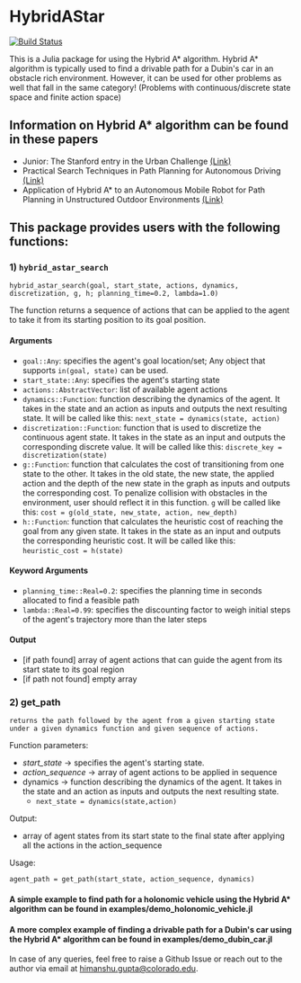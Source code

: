 # HybridAStar

[![Build Status](https://github.com/himanshugupta1009/HybridAStar.jl/actions/workflows/CI.yml/badge.svg?branch=main)](https://github.com/himanshugupta1009/HybridAStar.jl/actions/workflows/CI.yml?query=branch%3Amain)

This is a Julia package for using the Hybrid A* algorithm. Hybrid A* algorithm is typically used to find a drivable path for a Dubin's car in an obstacle rich environment. However, it can be used for other problems as well that fall in the same category! (Problems with continuous/discrete state space and finite action space)    

## Information on Hybrid A* algorithm can be found in these papers

- Junior: The Stanford entry in the Urban Challenge [(Link)](https://onlinelibrary.wiley.com/doi/abs/10.1002/rob.20258)
- Practical Search Techniques in Path Planning for Autonomous Driving [(Link)](https://ai.unist.ac.kr/~chiu/robot/papers/dolgov_gpp_stair08.pdf)
- Application of Hybrid A\* to an Autonomous Mobile Robot for Path Planning in Unstructured Outdoor Environments [(Link)](https://ieeexplore.ieee.org/abstract/document/6309512)

## This package provides users with the following functions:

### 1) `hybrid_astar_search`

    hybrid_astar_search(goal, start_state, actions, dynamics, discretization, g, h; planning_time=0.2, lambda=1.0)

The function returns a sequence of actions that can be applied to the agent to take it from its starting position to its goal position.

#### Arguments

- `goal::Any`: specifies the agent's goal location/set; Any object that supports `in(goal, state)` can be used.
- `start_state::Any`: specifies the agent's starting state
- `actions::AbstractVector`: list of available agent actions
- `dynamics::Function`: function describing the dynamics of the agent. It takes in the state and an action as inputs and outputs the next resulting state. It will be called like this: `next_state = dynamics(state, action)`
- `discretization::Function`: function that is used to discretize the continuous agent state. It takes in the state as an input and outputs the corresponding discrete value. It will be called like this: `discrete_key = discretization(state)`
- `g::Function`: function that calculates the cost of transitioning from one state to the other. It takes in the old state, the new state, the applied action and the depth of the new state in the graph as inputs and outputs the corresponding cost. To penalize collision with obstacles in the environment, user should reflect it in this function. `g` will be called like this: `cost = g(old_state, new_state, action, new_depth)`
- `h::Function`: function that calculates the heuristic cost of reaching the goal from any given state. It takes in the state as an input and outputs the corresponding heuristic cost. It will be called like this: `heuristic_cost = h(state)`

#### Keyword Arguments

- `planning_time::Real=0.2`: specifies the planning time in seconds allocated to find a feasible path
- `lambda::Real=0.99`: specifies the discounting factor to weigh initial steps of the agent's trajectory more than the later steps

#### Output

- [if path found] array of agent actions that can guide the agent from its start state to its goal region
- [if path not found] empty array

### 2) get_path
    returns the path followed by the agent from a given starting state under a given dynamics function and given sequence of actions.
    
  Function parameters:
  * *start_state* -> specifies the agent's starting state. 
  * *action_sequence* -> array of agent actions to be applied in sequence 
  * dynamics -> function describing the dynamics of the agent. It takes in the state and an action as inputs and outputs the next resulting state. 
    * ```next_state = dynamics(state,action)```

  Output: 
  * array of agent states from its start state to the final state after applying all the actions in the action_sequence  

  Usage:

  ```
  agent_path = get_path(start_state, action_sequence, dynamics)
  ```


#### A simple example to find path for a holonomic vehicle using the Hybrid A* algorithm can be found in examples/demo_holonomic_vehicle.jl

#### A more complex example of finding a drivable path for a Dubin's car using the Hybrid A* algorithm can be found in examples/demo_dubin_car.jl


In case of any queries, feel free to raise a Github Issue or reach out to the author via email at himanshu.gupta@colorado.edu.

  

